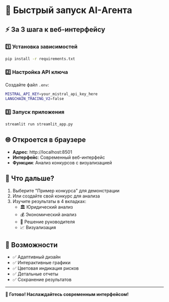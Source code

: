 # 🚀 Быстрый запуск AI-Агента

## ⚡ За 3 шага к веб-интерфейсу

### 1️⃣ Установка зависимостей
```bash
pip install -r requirements.txt
```

### 2️⃣ Настройка API ключа
Создайте файл `.env`:
```bash
MISTRAL_API_KEY=your_mistral_api_key_here
LANGCHAIN_TRACING_V2=false
```

### 3️⃣ Запуск приложения
```bash
streamlit run streamlit_app.py
```

## 🌐 Откроется в браузере
- **Адрес**: http://localhost:8501
- **Интерфейс**: Современный веб-интерфейс
- **Функции**: Анализ конкурсов с визуализацией

## 🎯 Что дальше?
1. Выберите "Пример конкурса" для демонстрации
2. Или создайте свой конкурс для анализа
3. Изучите результаты в 4 вкладках:
   - 🏛️ Юридический анализ
   - 💰 Экономический анализ
   - 👔 Решение руководителя
   - 📈 Визуализация

## 📱 Возможности
- ✅ Адаптивный дизайн
- ✅ Интерактивные графики
- ✅ Цветовая индикация рисков
- ✅ Детальные отчеты
- ✅ Сохранение результатов

---
**🎉 Готово! Наслаждайтесь современным интерфейсом!** 